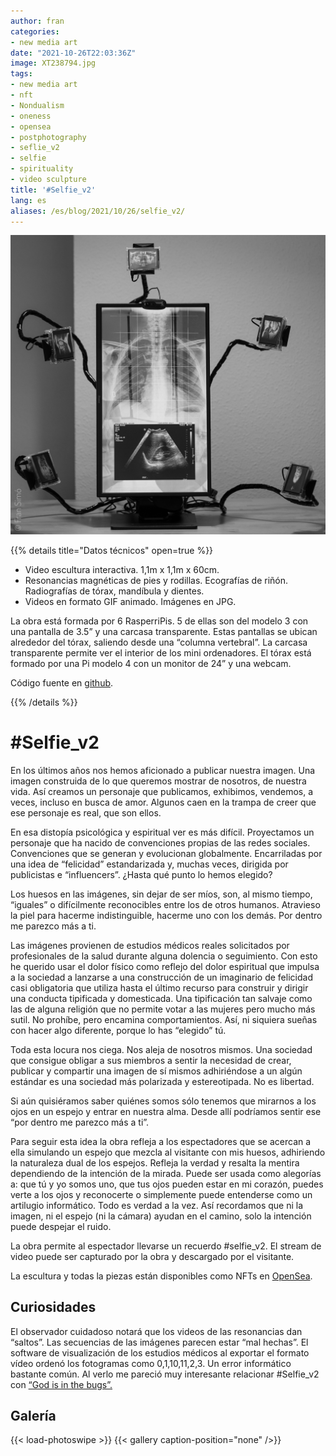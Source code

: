 ```yaml
---
author: fran
categories:
- new media art
date: "2021-10-26T22:03:36Z"
image: XT238794.jpg
tags:
- new media art
- nft
- Nondualism
- oneness
- opensea
- postphotography
- seflie_v2
- selfie
- spirituality
- video sculpture
title: '#Selfie_v2'
lang: es
aliases: /es/blog/2021/10/26/selfie_v2/
---
```

![](XT238820.jpg)

{{% details title="Datos técnicos" open=true %}}
- Video escultura interactiva. 1,1m x 1,1m x 60cm.  
- Resonancias magnéticas de pies y rodillas. Ecografías de riñón. Radiografías de tórax, mandíbula y dientes.  
- Videos en formato GIF animado. Imágenes en JPG.

La obra está formada por 6 RasperriPis. 5 de ellas son del modelo 3 con una pantalla de 3.5” y una carcasa transparente. Estas pantallas se ubican alrededor del tórax, saliendo desde una “columna vertebral”. La carcasa transparente permite ver el interior de los mini ordenadores. El tórax está formado por una Pi modelo 4 con un monitor de 24” y una webcam.

Código fuente en [github](https://github.com/fransimo/selfie_v2).

{{% /details %}}

# #Selfie_v2


En los últimos años nos hemos aficionado a publicar nuestra imagen. Una imagen construida de lo que queremos mostrar de nosotros, de nuestra vida. Así creamos un personaje que publicamos, exhibimos, vendemos, a veces, incluso en busca de amor. Algunos caen en la trampa de creer que ese personaje es real, que son ellos.

En esa distopía psicológica y espiritual ver es más difícil. Proyectamos un personaje que ha nacido de convenciones propias de las redes sociales. Convenciones que se generan y evolucionan globalmente. Encarriladas por una idea de “felicidad” estandarizada y, muchas veces, dirigida por publicistas e “influencers”. ¿Hasta qué punto lo hemos elegido?

Los huesos en las imágenes, sin dejar de ser míos, son, al mismo tiempo, “iguales” o difícilmente reconocibles entre los de otros humanos. Atravieso la piel para hacerme indistinguible, hacerme uno con los demás. Por dentro me parezco más a ti.

Las imágenes provienen de estudios médicos reales solicitados por profesionales de la salud durante alguna dolencia o seguimiento. Con esto he querido usar el dolor físico como reflejo del dolor espiritual que impulsa a la sociedad a lanzarse a una construcción de un imaginario de felicidad casi obligatoria que utiliza hasta el último recurso para construir y dirigir una conducta tipificada y domesticada. Una tipificación tan salvaje como las de alguna religión que no permite votar a las mujeres pero mucho más sutil. No prohíbe, pero encamina comportamientos. Así, ni siquiera sueñas con hacer algo diferente, porque lo has “elegido” tú.

Toda esta locura nos ciega. Nos aleja de nosotros mismos. Una sociedad que consigue obligar a sus miembros a sentir la necesidad de crear, publicar y compartir una imagen de sí mismos adhiriéndose a un algún estándar es una sociedad más polarizada y estereotipada. No es libertad.

Si aún quisiéramos saber quiénes somos sólo tenemos que mirarnos a los ojos en un espejo y entrar en nuestra alma. Desde allí podríamos sentir ese “por dentro me parezco más a ti”.

Para seguir esta idea la obra refleja a los espectadores que se acercan a ella simulando un espejo que mezcla al visitante con mis huesos, adhiriendo la naturaleza dual de los espejos. Refleja la verdad y resalta la mentira dependiendo de la intención de la mirada. Puede ser usada como alegorías a: que tú y yo somos uno, que tus ojos pueden estar en mi corazón, puedes verte a los ojos y reconocerte o simplemente puede entenderse como un artilugio informático. Todo es verdad a la vez. Así recordamos que ni la imagen, ni el espejo (ni la cámara) ayudan en el camino, solo la intención puede despejar el ruido.

La obra permite al espectador llevarse un recuerdo #selfie\_v2. El stream de video puede ser capturado por la obra y descargado por el visitante.

La escultura y todas la piezas están disponibles como NFTs en [OpenSea](https://opensea.io/collection/selfie-v2-fransimo).


    


## Curiosidades

El observador cuidadoso notará que los videos de las resonancias dan “saltos”. Las secuencias de las imágenes parecen estar “mal hechas”. El software de visualización de los estudios médicos al exportar el formato vídeo ordenó los fotogramas como 0,1,10,11,2,3. Un error informático bastante común. Al verlo me pareció muy interesante relacionar #Selfie\_v2 con [“God is in the bugs”.](https://fransimo.info/es/blog/2021/07/31/god-is-in-the-bugs/)


## Galería

{{< load-photoswipe >}}
{{< gallery caption-position="none" />}}
